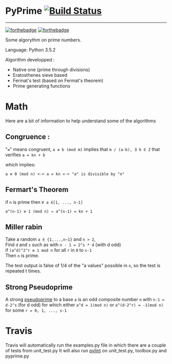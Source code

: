 # PyPrime  [![Build Status](https://travis-ci.org/Sylhare/PyPrime.svg?branch=master)](https://travis-ci.org/Sylhare/PyPrime)
---
[![forthebadge](http://forthebadge.com/images/badges/made-with-python.svg)](http://forthebadge.com) [![forthebadge](http://forthebadge.com/images/badges/built-with-science.svg)](http://forthebadge.com)


Some algorythm on prime numbers.

Language: Python 3.5.2 

Algorithm developped : 

- Native one (prime through divisions)
- Eratosthenes sieve based
- Fermat's test (based on Fermat's theorem)
- Prime generating functions

# Math

Here are a bit of information to help understand some of the algorithms

Congruence :
------------
 "`≡`" means congruent, `a ≡ b (mod m)` implies that 
`m / (a-b), ∃ k ∈ Z` that verifies `a = kn + b`
   
 which implies:

    a ≡ 0 (mod n) <-> a = kn <-> "a" is divisible by "n" 

Fermart's Theorem
-----------------
 if `n` is prime then `∀ a ∈[1, ..., n-1]`

	a^(n-1) ≡ 1 (mod n) ⇔ a^(n-1) = kn + 1
   
Miller rabin
------------ 
  Take a random `a ∈ {1,...,n−1}` and `n > 2`, </br>
  Find `d` and `s` such as with `n - 1 = 2^s * d` (with d odd) </br>
  if `(a^d)^2^r ≡ 1 mod n` for all `r` in `0` to `s-1` </br>
  Then `n` is prime.
    
  The test output is false of 1/4 of the "a values" possible in `n`, 
  so the test is repeated t times.


Strong Pseudoprime
-------------------
A strong [pseudoprime](http://mathworld.wolfram.com/StrongPseudoprime.html) to a base `a` is an odd composite number `n` with `n-1 = d·2^s` (for d odd) for which either `a^d = 1(mod n)` or `a^(d·2^r) = -1(mod n)` for some `r = 0, 1, ..., s-1` </br>


# Travis

Travis will automatically run the examples.py file in which there are a couple of tests from unit_test.py
It will also run [pylint](https://www.pylint.org/) on unit_test.py, toolbox.py and pyprime.py